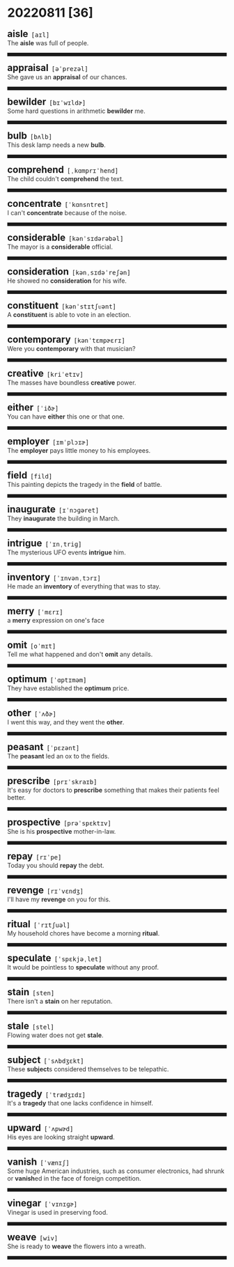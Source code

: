 <style>
/*不显示details的三角符号*/
details > summary::marker {
    display: none;
    content: none;
}
/*去掉外边框*/
details summary{
    outline:none;
    cursor:pointer;/*鼠标放上去之后变成手型*/
}
/*去掉前面默认的小黑三角*/
details summary::-webkit-details-marker{
    display:none; 
}
</style>
# 20220811 [36]  

<div style="display: flex;align-items: baseline;">
    <h2 style="margin-bottom: 0;margin-top: 0">aisle</h2>
    <p style="padding:0 .5em; margin: 0;font-family: monospace;">[aɪl]</p>
    <p class="interpretation_3542" style="display:none ;padding:0 .5em; margin: 0; white-space: nowrap;overflow: hidden;text-overflow: ellipsis;">n. 过道；通道；走廊</p>
</div>
<details class="details_3542">
    <summary style="color: #303030;">The <strong>aisle</strong> was full of people.</summary>
    过道上挤满了人。
</details>
<hr style="padding-bottom: 0.5em;" />


<div style="display: flex;align-items: baseline;">
    <h2 style="margin-bottom: 0;margin-top: 0">appraisal</h2>
    <p style="padding:0 .5em; margin: 0;font-family: monospace;">[əˈprezəl]</p>
    <p class="interpretation_3542" style="display:none ;padding:0 .5em; margin: 0; white-space: nowrap;overflow: hidden;text-overflow: ellipsis;">n. 鉴定；评价</p>
</div>
<details class="details_3542">
    <summary style="color: #303030;">She gave us an <strong>appraisal</strong> of our chances.</summary>
    她对我们的机率做了评估。
</details>
<hr style="padding-bottom: 0.5em;" />


<div style="display: flex;align-items: baseline;">
    <h2 style="margin-bottom: 0;margin-top: 0">bewilder</h2>
    <p style="padding:0 .5em; margin: 0;font-family: monospace;">[bɪˈwɪldɚ]</p>
    <p class="interpretation_3542" style="display:none ;padding:0 .5em; margin: 0; white-space: nowrap;overflow: hidden;text-overflow: ellipsis;">v. 使迷惑；使...不知所措</p>
</div>
<details class="details_3542">
    <summary style="color: #303030;">Some hard questions in arithmetic <strong>bewilder</strong> me.</summary>
    算术中的一些难题使我不知所措。
</details>
<hr style="padding-bottom: 0.5em;" />


<div style="display: flex;align-items: baseline;">
    <h2 style="margin-bottom: 0;margin-top: 0">bulb</h2>
    <p style="padding:0 .5em; margin: 0;font-family: monospace;">[bʌlb]</p>
    <p class="interpretation_3542" style="display:none ;padding:0 .5em; margin: 0; white-space: nowrap;overflow: hidden;text-overflow: ellipsis;">n. 电灯泡；球茎状物；球茎；鳞茎</p>
</div>
<details class="details_3542">
    <summary style="color: #303030;">This desk lamp needs a new <strong>bulb</strong>.</summary>
    这盏台灯该换新灯泡了。
</details>
<hr style="padding-bottom: 0.5em;" />


<div style="display: flex;align-items: baseline;">
    <h2 style="margin-bottom: 0;margin-top: 0">comprehend</h2>
    <p style="padding:0 .5em; margin: 0;font-family: monospace;">[ˌkɑmprɪˈhend]</p>
    <p class="interpretation_3542" style="display:none ;padding:0 .5em; margin: 0; white-space: nowrap;overflow: hidden;text-overflow: ellipsis;">v. 理解；领会</p>
</div>
<details class="details_3542">
    <summary style="color: #303030;">The child couldn't <strong>comprehend</strong> the text.</summary>
    这孩子不懂该课文的含义。
</details>
<hr style="padding-bottom: 0.5em;" />


<div style="display: flex;align-items: baseline;">
    <h2 style="margin-bottom: 0;margin-top: 0">concentrate</h2>
    <p style="padding:0 .5em; margin: 0;font-family: monospace;">[ˈkɑnsntret]</p>
    <p class="interpretation_3542" style="display:none ;padding:0 .5em; margin: 0; white-space: nowrap;overflow: hidden;text-overflow: ellipsis;">v. 集中</p>
</div>
<details class="details_3542">
    <summary style="color: #303030;">I can't <strong>concentrate</strong> because of the noise.</summary>
    因为噪音，我无法集中注意力。
</details>
<hr style="padding-bottom: 0.5em;" />


<div style="display: flex;align-items: baseline;">
    <h2 style="margin-bottom: 0;margin-top: 0">considerable</h2>
    <p style="padding:0 .5em; margin: 0;font-family: monospace;">[kənˈsɪdərəbəl]</p>
    <p class="interpretation_3542" style="display:none ;padding:0 .5em; margin: 0; white-space: nowrap;overflow: hidden;text-overflow: ellipsis;">adj. 重要的；相当大的；可观的</p>
</div>
<details class="details_3542">
    <summary style="color: #303030;">The mayor is a <strong>considerable</strong> official.</summary>
    市长是一位重要的官员。
</details>
<hr style="padding-bottom: 0.5em;" />


<div style="display: flex;align-items: baseline;">
    <h2 style="margin-bottom: 0;margin-top: 0">consideration</h2>
    <p style="padding:0 .5em; margin: 0;font-family: monospace;">[kənˌsɪdəˈreʃən]</p>
    <p class="interpretation_3542" style="display:none ;padding:0 .5em; margin: 0; white-space: nowrap;overflow: hidden;text-overflow: ellipsis;">n. 考虑；体贴；报酬</p>
</div>
<details class="details_3542">
    <summary style="color: #303030;">He showed no <strong>consideration</strong> for his wife.</summary>
    他不体贴他的妻子。
</details>
<hr style="padding-bottom: 0.5em;" />


<div style="display: flex;align-items: baseline;">
    <h2 style="margin-bottom: 0;margin-top: 0">constituent</h2>
    <p style="padding:0 .5em; margin: 0;font-family: monospace;">[kənˈstɪtʃᴜənt]</p>
    <p class="interpretation_3542" style="display:none ;padding:0 .5em; margin: 0; white-space: nowrap;overflow: hidden;text-overflow: ellipsis;">adj. 组成的；构成的；立宪的
n. 成分；要素；选区内的选民</p>
</div>
<details class="details_3542">
    <summary style="color: #303030;">A <strong>constituent</strong> is able to vote in an election.</summary>
    选民可以在选举中进行投票。
</details>
<hr style="padding-bottom: 0.5em;" />


<div style="display: flex;align-items: baseline;">
    <h2 style="margin-bottom: 0;margin-top: 0">contemporary</h2>
    <p style="padding:0 .5em; margin: 0;font-family: monospace;">[kənˈtɛmpɚɛrɪ]</p>
    <p class="interpretation_3542" style="display:none ;padding:0 .5em; margin: 0; white-space: nowrap;overflow: hidden;text-overflow: ellipsis;">adj. 现代的；当代的；同时代的
n. 同代人；同辈人；同龄人</p>
</div>
<details class="details_3542">
    <summary style="color: #303030;">Were you <strong>contemporary</strong> with that musician?</summary>
    你和那位音乐家是同时代的人吗？
</details>
<hr style="padding-bottom: 0.5em;" />


<div style="display: flex;align-items: baseline;">
    <h2 style="margin-bottom: 0;margin-top: 0">creative</h2>
    <p style="padding:0 .5em; margin: 0;font-family: monospace;">[kriˈetɪv]</p>
    <p class="interpretation_3542" style="display:none ;padding:0 .5em; margin: 0; white-space: nowrap;overflow: hidden;text-overflow: ellipsis;">adj. 有创造力的</p>
</div>
<details class="details_3542">
    <summary style="color: #303030;">The masses have boundless <strong>creative</strong> power.</summary>
    人民群众有无限的创造力。
</details>
<hr style="padding-bottom: 0.5em;" />


<div style="display: flex;align-items: baseline;">
    <h2 style="margin-bottom: 0;margin-top: 0">either</h2>
    <p style="padding:0 .5em; margin: 0;font-family: monospace;">[ˈiðɚ]</p>
    <p class="interpretation_3542" style="display:none ;padding:0 .5em; margin: 0; white-space: nowrap;overflow: hidden;text-overflow: ellipsis;">adv. 两者之一；也（用于否定词组后）
adj. 两者之一的
pron. 两者之一</p>
</div>
<details class="details_3542">
    <summary style="color: #303030;">You can have <strong>either</strong> this one or that one.</summary>
    你拿这个或者那个都可以。
</details>
<hr style="padding-bottom: 0.5em;" />


<div style="display: flex;align-items: baseline;">
    <h2 style="margin-bottom: 0;margin-top: 0">employer</h2>
    <p style="padding:0 .5em; margin: 0;font-family: monospace;">[ɪmˈplɔɪɚ]</p>
    <p class="interpretation_3542" style="display:none ;padding:0 .5em; margin: 0; white-space: nowrap;overflow: hidden;text-overflow: ellipsis;">n. 雇主</p>
</div>
<details class="details_3542">
    <summary style="color: #303030;">The <strong>employer</strong> pays little money to his employees.</summary>
    雇主支付雇工很少的工钱。
</details>
<hr style="padding-bottom: 0.5em;" />


<div style="display: flex;align-items: baseline;">
    <h2 style="margin-bottom: 0;margin-top: 0">field</h2>
    <p style="padding:0 .5em; margin: 0;font-family: monospace;">[fild]</p>
    <p class="interpretation_3542" style="display:none ;padding:0 .5em; margin: 0; white-space: nowrap;overflow: hidden;text-overflow: ellipsis;">n. 田地；领域；场地</p>
</div>
<details class="details_3542">
    <summary style="color: #303030;">This painting depicts the tragedy in the <strong>field</strong> of battle.</summary>
    这幅画描绘了战场上的惨烈。
</details>
<hr style="padding-bottom: 0.5em;" />


<div style="display: flex;align-items: baseline;">
    <h2 style="margin-bottom: 0;margin-top: 0">inaugurate</h2>
    <p style="padding:0 .5em; margin: 0;font-family: monospace;">[ɪˈnɔɡəret]</p>
    <p class="interpretation_3542" style="display:none ;padding:0 .5em; margin: 0; white-space: nowrap;overflow: hidden;text-overflow: ellipsis;">v. 开创；为（某人）举行就职典礼；为…举行落成（或开幕）仪式</p>
</div>
<details class="details_3542">
    <summary style="color: #303030;">They <strong>inaugurate</strong> the building in March.</summary>
    他们将要在三月份为这座大楼举行落成典礼。
</details>
<hr style="padding-bottom: 0.5em;" />


<div style="display: flex;align-items: baseline;">
    <h2 style="margin-bottom: 0;margin-top: 0">intrigue</h2>
    <p style="padding:0 .5em; margin: 0;font-family: monospace;">[ˈɪnˌtriɡ]</p>
    <p class="interpretation_3542" style="display:none ;padding:0 .5em; margin: 0; white-space: nowrap;overflow: hidden;text-overflow: ellipsis;">n. 阴谋诡计；密谋策划
v. 密谋；激起…的兴趣</p>
</div>
<details class="details_3542">
    <summary style="color: #303030;">The mysterious UFO events <strong>intrigue</strong> him.</summary>
    神秘的UFO事件使他很感兴趣。
</details>
<hr style="padding-bottom: 0.5em;" />


<div style="display: flex;align-items: baseline;">
    <h2 style="margin-bottom: 0;margin-top: 0">inventory</h2>
    <p style="padding:0 .5em; margin: 0;font-family: monospace;">[ˈɪnvənˌtɔrɪ]</p>
    <p class="interpretation_3542" style="display:none ;padding:0 .5em; margin: 0; white-space: nowrap;overflow: hidden;text-overflow: ellipsis;">n. 详细目录；清单；储备；存货</p>
</div>
<details class="details_3542">
    <summary style="color: #303030;">He made an <strong>inventory</strong> of everything that was to stay.</summary>
    他把所有要留下的东西列了详细的清单。
</details>
<hr style="padding-bottom: 0.5em;" />


<div style="display: flex;align-items: baseline;">
    <h2 style="margin-bottom: 0;margin-top: 0">merry</h2>
    <p style="padding:0 .5em; margin: 0;font-family: monospace;">[ˈmɛrɪ]</p>
    <p class="interpretation_3542" style="display:none ;padding:0 .5em; margin: 0; white-space: nowrap;overflow: hidden;text-overflow: ellipsis;">adj. 欢乐的</p>
</div>
<details class="details_3542">
    <summary style="color: #303030;">a <strong>merry</strong> expression on one's face</summary>
    某人脸上的欢快表情
</details>
<hr style="padding-bottom: 0.5em;" />


<div style="display: flex;align-items: baseline;">
    <h2 style="margin-bottom: 0;margin-top: 0">omit</h2>
    <p style="padding:0 .5em; margin: 0;font-family: monospace;">[oˈmɪt]</p>
    <p class="interpretation_3542" style="display:none ;padding:0 .5em; margin: 0; white-space: nowrap;overflow: hidden;text-overflow: ellipsis;">v. 省略；遗漏</p>
</div>
<details class="details_3542">
    <summary style="color: #303030;">Tell me what happened and don't <strong>omit</strong> any details.</summary>
    告诉我发生的事，不要漏掉任何细节。
</details>
<hr style="padding-bottom: 0.5em;" />


<div style="display: flex;align-items: baseline;">
    <h2 style="margin-bottom: 0;margin-top: 0">optimum</h2>
    <p style="padding:0 .5em; margin: 0;font-family: monospace;">[ˈɑptɪməm]</p>
    <p class="interpretation_3542" style="display:none ;padding:0 .5em; margin: 0; white-space: nowrap;overflow: hidden;text-overflow: ellipsis;">adj. 最适的；最佳的</p>
</div>
<details class="details_3542">
    <summary style="color: #303030;">They have established the <strong>optimum</strong> price.</summary>
    他们已制定了最佳价格。
</details>
<hr style="padding-bottom: 0.5em;" />


<div style="display: flex;align-items: baseline;">
    <h2 style="margin-bottom: 0;margin-top: 0">other</h2>
    <p style="padding:0 .5em; margin: 0;font-family: monospace;">[ˈʌðɚ]</p>
    <p class="interpretation_3542" style="display:none ;padding:0 .5em; margin: 0; white-space: nowrap;overflow: hidden;text-overflow: ellipsis;">adj. 其他的
pron. 其他（人或物）</p>
</div>
<details class="details_3542">
    <summary style="color: #303030;">I went this way, and they went the <strong>other</strong>.</summary>
    我走了这条路，他们走了另一条路。
</details>
<hr style="padding-bottom: 0.5em;" />


<div style="display: flex;align-items: baseline;">
    <h2 style="margin-bottom: 0;margin-top: 0">peasant</h2>
    <p style="padding:0 .5em; margin: 0;font-family: monospace;">[ˈpɛzənt]</p>
    <p class="interpretation_3542" style="display:none ;padding:0 .5em; margin: 0; white-space: nowrap;overflow: hidden;text-overflow: ellipsis;">n. 农民；乡巴佬；庄稼人</p>
</div>
<details class="details_3542">
    <summary style="color: #303030;">The <strong>peasant</strong> led an ox to the fields.</summary>
    那个农民牵牛下地。
</details>
<hr style="padding-bottom: 0.5em;" />


<div style="display: flex;align-items: baseline;">
    <h2 style="margin-bottom: 0;margin-top: 0">prescribe</h2>
    <p style="padding:0 .5em; margin: 0;font-family: monospace;">[prɪˈskraɪb]</p>
    <p class="interpretation_3542" style="display:none ;padding:0 .5em; margin: 0; white-space: nowrap;overflow: hidden;text-overflow: ellipsis;">v. 开药方；规定</p>
</div>
<details class="details_3542">
    <summary style="color: #303030;">It's easy for doctors to <strong>prescribe</strong> something that makes their patients feel better.</summary>
    开一些使病人感觉好转的药，对医生来说并不难。
</details>
<hr style="padding-bottom: 0.5em;" />


<div style="display: flex;align-items: baseline;">
    <h2 style="margin-bottom: 0;margin-top: 0">prospective</h2>
    <p style="padding:0 .5em; margin: 0;font-family: monospace;">[prəˈspɛktɪv]</p>
    <p class="interpretation_3542" style="display:none ;padding:0 .5em; margin: 0; white-space: nowrap;overflow: hidden;text-overflow: ellipsis;">adj. 预期的；未来的；盼望中的</p>
</div>
<details class="details_3542">
    <summary style="color: #303030;">She is his <strong>prospective</strong> mother-in-law.</summary>
    她是他未来的岳母。
</details>
<hr style="padding-bottom: 0.5em;" />


<div style="display: flex;align-items: baseline;">
    <h2 style="margin-bottom: 0;margin-top: 0">repay</h2>
    <p style="padding:0 .5em; margin: 0;font-family: monospace;">[rɪˈpe]</p>
    <p class="interpretation_3542" style="display:none ;padding:0 .5em; margin: 0; white-space: nowrap;overflow: hidden;text-overflow: ellipsis;">v. 偿还；报答；归还</p>
</div>
<details class="details_3542">
    <summary style="color: #303030;">Today you should <strong>repay</strong> the debt.</summary>
    今天你该偿还欠债了。
</details>
<hr style="padding-bottom: 0.5em;" />


<div style="display: flex;align-items: baseline;">
    <h2 style="margin-bottom: 0;margin-top: 0">revenge</h2>
    <p style="padding:0 .5em; margin: 0;font-family: monospace;">[rɪˈvɛndʒ]</p>
    <p class="interpretation_3542" style="display:none ;padding:0 .5em; margin: 0; white-space: nowrap;overflow: hidden;text-overflow: ellipsis;">n. 报复；报仇
v. 报复</p>
</div>
<details class="details_3542">
    <summary style="color: #303030;">I'll have my <strong>revenge</strong> on you for this.</summary>
    这件事我会找你算账的。
</details>
<hr style="padding-bottom: 0.5em;" />


<div style="display: flex;align-items: baseline;">
    <h2 style="margin-bottom: 0;margin-top: 0">ritual</h2>
    <p style="padding:0 .5em; margin: 0;font-family: monospace;">[ˈrɪtʃuəl]</p>
    <p class="interpretation_3542" style="display:none ;padding:0 .5em; margin: 0; white-space: nowrap;overflow: hidden;text-overflow: ellipsis;">n. （宗教等的）仪式；典礼；例行习惯
adj. 仪式的；惯常的；例行公事的</p>
</div>
<details class="details_3542">
    <summary style="color: #303030;">My household chores have become a morning <strong>ritual</strong>.</summary>
    家务已经成了我早晨的例行公事。
</details>
<hr style="padding-bottom: 0.5em;" />


<div style="display: flex;align-items: baseline;">
    <h2 style="margin-bottom: 0;margin-top: 0">speculate</h2>
    <p style="padding:0 .5em; margin: 0;font-family: monospace;">[ˈspɛkjəˌlet]</p>
    <p class="interpretation_3542" style="display:none ;padding:0 .5em; margin: 0; white-space: nowrap;overflow: hidden;text-overflow: ellipsis;">v. 推测；思索；投机</p>
</div>
<details class="details_3542">
    <summary style="color: #303030;">It would be pointless to <strong>speculate</strong> without any proof.</summary>
    我们没有证据的情况下，妄加推测是没有意义的。
</details>
<hr style="padding-bottom: 0.5em;" />


<div style="display: flex;align-items: baseline;">
    <h2 style="margin-bottom: 0;margin-top: 0">stain</h2>
    <p style="padding:0 .5em; margin: 0;font-family: monospace;">[sten]</p>
    <p class="interpretation_3542" style="display:none ;padding:0 .5em; margin: 0; white-space: nowrap;overflow: hidden;text-overflow: ellipsis;">n. 污点
v. 玷污</p>
</div>
<details class="details_3542">
    <summary style="color: #303030;">There isn't a <strong>stain</strong> on her reputation.</summary>
    她的名誉没有半点污点。
</details>
<hr style="padding-bottom: 0.5em;" />


<div style="display: flex;align-items: baseline;">
    <h2 style="margin-bottom: 0;margin-top: 0">stale</h2>
    <p style="padding:0 .5em; margin: 0;font-family: monospace;">[stel]</p>
    <p class="interpretation_3542" style="display:none ;padding:0 .5em; margin: 0; white-space: nowrap;overflow: hidden;text-overflow: ellipsis;">adj. 不新鲜的；陈腐的</p>
</div>
<details class="details_3542">
    <summary style="color: #303030;">Flowing water does not get <strong>stale</strong>.</summary>
    流水不腐。
</details>
<hr style="padding-bottom: 0.5em;" />


<div style="display: flex;align-items: baseline;">
    <h2 style="margin-bottom: 0;margin-top: 0">subject</h2>
    <p style="padding:0 .5em; margin: 0;font-family: monospace;">[ˈsʌbdʒɛkt]</p>
    <p class="interpretation_3542" style="display:none ;padding:0 .5em; margin: 0; white-space: nowrap;overflow: hidden;text-overflow: ellipsis;">n. 主题；话题；学科；对象</p>
</div>
<details class="details_3542">
    <summary style="color: #303030;">These <strong>subject</strong>s considered themselves to be telepathic.</summary>
    这些研究对象认为自己有心灵感应。
</details>
<hr style="padding-bottom: 0.5em;" />


<div style="display: flex;align-items: baseline;">
    <h2 style="margin-bottom: 0;margin-top: 0">tragedy</h2>
    <p style="padding:0 .5em; margin: 0;font-family: monospace;">[ˈtrædʒɪdɪ]</p>
    <p class="interpretation_3542" style="display:none ;padding:0 .5em; margin: 0; white-space: nowrap;overflow: hidden;text-overflow: ellipsis;">n. 悲剧；灾难；惨事</p>
</div>
<details class="details_3542">
    <summary style="color: #303030;">It's a <strong>tragedy</strong> that one lacks confidence in himself.</summary>
    一个人如果缺乏自信心，那就是悲剧。
</details>
<hr style="padding-bottom: 0.5em;" />


<div style="display: flex;align-items: baseline;">
    <h2 style="margin-bottom: 0;margin-top: 0">upward</h2>
    <p style="padding:0 .5em; margin: 0;font-family: monospace;">[ˈʌpwɚd]</p>
    <p class="interpretation_3542" style="display:none ;padding:0 .5em; margin: 0; white-space: nowrap;overflow: hidden;text-overflow: ellipsis;">adj. 向上的；朝上的
adv. 向上地；上升地</p>
</div>
<details class="details_3542">
    <summary style="color: #303030;">His eyes are looking straight <strong>upward</strong>.</summary>
    他的眼睛直向上看。
</details>
<hr style="padding-bottom: 0.5em;" />


<div style="display: flex;align-items: baseline;">
    <h2 style="margin-bottom: 0;margin-top: 0">vanish</h2>
    <p style="padding:0 .5em; margin: 0;font-family: monospace;">[ˈvænɪʃ]</p>
    <p class="interpretation_3542" style="display:none ;padding:0 .5em; margin: 0; white-space: nowrap;overflow: hidden;text-overflow: ellipsis;">v. 销声匿迹；突然消失</p>
</div>
<details class="details_3542">
    <summary style="color: #303030;">Some huge American industries, such as consumer electronics, had shrunk or <strong>vanish</strong>ed in the face of foreign competition.</summary>
    一面对国外竞争，一些大型的美国产业，如消费电子业，已经萎缩或倒闭。
</details>
<hr style="padding-bottom: 0.5em;" />


<div style="display: flex;align-items: baseline;">
    <h2 style="margin-bottom: 0;margin-top: 0">vinegar</h2>
    <p style="padding:0 .5em; margin: 0;font-family: monospace;">[ˈvɪnɪɡɚ]</p>
    <p class="interpretation_3542" style="display:none ;padding:0 .5em; margin: 0; white-space: nowrap;overflow: hidden;text-overflow: ellipsis;">n. 醋</p>
</div>
<details class="details_3542">
    <summary style="color: #303030;">Vinegar is used in preserving food.</summary>
    醋可用来保存食物。
</details>
<hr style="padding-bottom: 0.5em;" />


<div style="display: flex;align-items: baseline;">
    <h2 style="margin-bottom: 0;margin-top: 0">weave</h2>
    <p style="padding:0 .5em; margin: 0;font-family: monospace;">[wiv]</p>
    <p class="interpretation_3542" style="display:none ;padding:0 .5em; margin: 0; white-space: nowrap;overflow: hidden;text-overflow: ellipsis;">v. 编织；编制</p>
</div>
<details class="details_3542">
    <summary style="color: #303030;">She is ready to <strong>weave</strong> the flowers into a wreath.</summary>
    她准备把花编织成花环。
</details>
<hr style="padding-bottom: 0.5em;" />

<script>
const details = document.querySelectorAll('.details_3542');
const translates = document.querySelectorAll('.interpretation_3542');

details.forEach((item, index) => item.addEventListener('toggle', () => {
    if (item.open) {
        translates[index].style.display = 'block';
    } else translates[index].style.display = 'none';
}));
</script>
